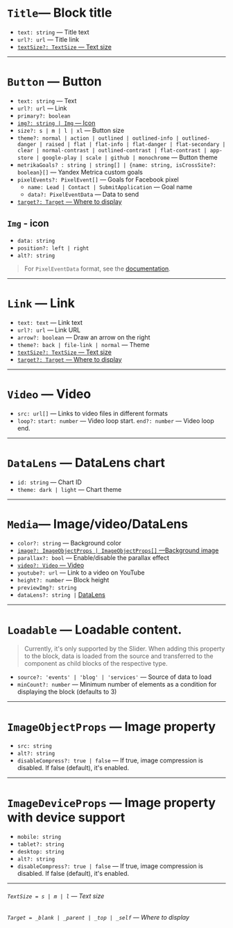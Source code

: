 # `Title`— Block title

- `text: string` — Title text
- `url?: url` — Title link
- [`textSize?: TextSize` — Text size](#TextSize)

---

# `Button` — Button

- `text: string` — Text
- `url?: url` — Link
- `primary?: boolean`
- [`img?: string | Img` — Icon](#img---icon)
- `size?: s | m | l | xl` — Button size
- `theme?: normal | action | outlined | outlined-info | outlined-danger | raised | flat | flat-info | flat-danger | flat-secondary | clear | normal-contrast | outlined-contrast | flat-contrast | app-store | google-play | scale | github | monochrome` — Button theme
- `metrikaGoals? : string | string[] | {name: string, isCrossSite?: boolean}[]` — Yandex Metrica custom goals
- `pixelEvents?: PixelEvent[]` — Goals for Facebook pixel
  - `name: Lead | Contact | SubmitApplication` — Goal name
  - `data?: PixelEventData` — Data to send
- [`target?: Target` — Where to display](#Target)

## `Img` - icon

- `data: string`
- `position?: left | right`
- `alt?: string`

> For `PixelEventData` format, see the [documentation](https://developers.facebook.com/docs/facebook-pixel/reference#standard-events).

---

# `Link` — Link

- `text: text` — Link text
- `url?: url` — Link URL
- `arrow?: boolean` — Draw an arrow on the right
- `theme?: back | file-link | normal` — Theme
- [`textSize?: TextSize` — Text size](#TextSize)
- [`target?: Target` — Where to display](#Target)

---

# <a name="Video">`Video` — Video</a>

- `src: url[]` — Links to video files in different formats
- `loop?:` `start: number` — Video loop start. `end?: number` — Video loop end.

---

# <a name="DataLens">`DataLens` — DataLens chart</a>

- `id: string` — Chart ID
- `theme: dark | light` — Chart theme

---

# `Media`— Image/video/DataLens

- `color?: string` — Background color
- [`image?: ImageObjectProps | ImageObjectProps[]` —Background image](#ImageObjectProps)
- `parallax?: bool` — Enable/disable the parallax effect
- [`video?: Video` — Video](#Video)
- `youtube?: url` — Link to a video on YouTube
- `height?: number` — Block height
- `previewImg?: string`
- `dataLens?: string |` [DataLens](#DataLens)

---

# `Loadable` — Loadable content.

> Currently, it's only supported by the Slider. When adding this property to the block, data is loaded from the source and transferred to the component as child blocks of the respective type.

- `source?: 'events' | 'blog' | 'services'` — Source of data to load
- `minCount?: number` — Minimum number of elements as a condition for displaying the block (defaults to 3)

---

# <a name="ImageObjectProps">`ImageObjectProps` — Image property</a>

- `src: string`
- `alt?: string`
- `disableCompress?: true | false` — If true, image compression is disabled. If false (default), it's enabled.

---

# <a name="ImageDeviceProps">`ImageDeviceProps` — Image property with device support</a>

- `mobile: string`
- `tablet?: string`
- `desktop: string`
- `alt?: string`
- `disableCompress?: true | false` — If true, image compression is disabled. If false (default), it's enabled.

---

###### <a name="TextSize">`TextSize = s | m | l` — Text size</a>

###### <a name="Target">`Target = _blank | _parent | _top | _self` — Where to display</a>
